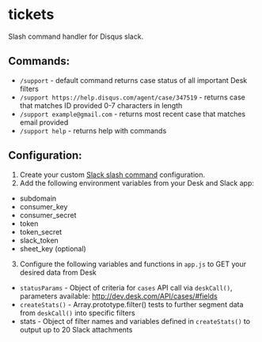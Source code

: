 # tickets
Slash command handler for Disqus slack.

## Commands:
- `/support` - default command returns case status of all important Desk filters
- `/support https://help.disqus.com/agent/case/347519` - returns case that matches ID provided 0-7 characters in length
- `/support example@gmail.com` - returns most recent case that matches email provided
- `/support help` - returns help with commands

## Configuration:

1. Create your custom [Slack slash command](https://api.slack.com/slash-commands) configuration.
2. Add the following environment variables from your Desk and Slack app:

  - subdomain
  - consumer_key
  - consumer_secret
  - token
  - token_secret
  - slack_token
  - sheet_key (optional)
  
3. Configure the following variables and functions in `app.js` to GET your desired data from Desk
   
  - `statusParams` - Object of criteria for `cases` API call via `deskCall()`, parameters available: http://dev.desk.com/API/cases/#fields
  - `createStats()` - Array.prototype.filter() tests to further segment data from `deskCall()` into specific filters
  - stats - Object of filter names and variables defined in `createStats()` to output up to 20 Slack attachments